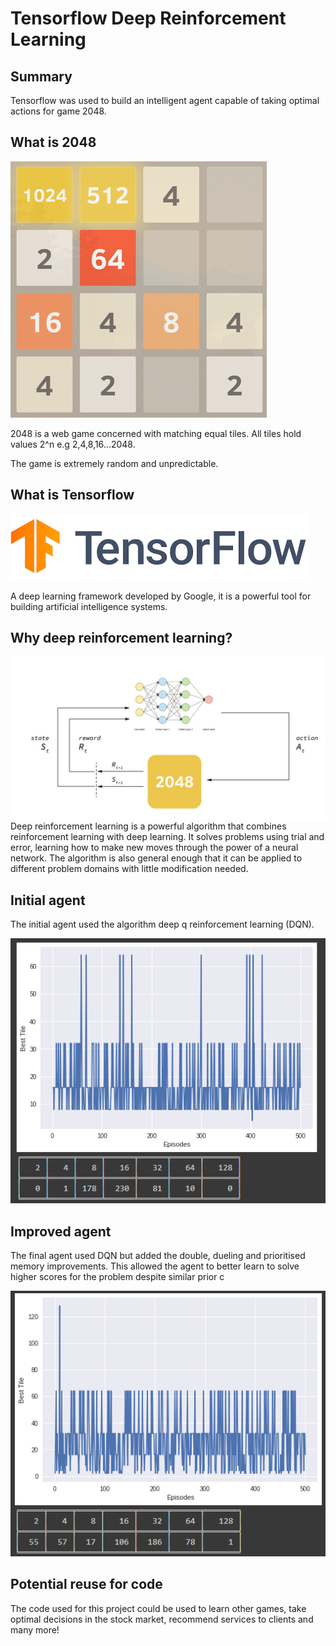 # Tensorflow Deep Reinforcement Learning

## Summary 
Tensorflow was used to build an intelligent agent capable of taking optimal actions for game 2048.

## What is 2048 

![](2048gif.gif)

2048 is a web game concerned with matching equal tiles. All tiles hold values 2^n e.g 2,4,8,16...2048.

The game is extremely random and unpredictable.

## What is Tensorflow

![](tensorflow.png)

A deep learning framework developed by Google, it is a powerful tool for building artificial intelligence systems.

## Why deep reinforcement learning?

![](rl2048.jpeg)
Deep reinforcement learning is a powerful algorithm that combines reinforcement learning with deep learning. It solves problems using trial and error, learning how to make new moves through the power of a neural network. The algorithm is also general enough that it can be applied to different problem domains with little modification needed.

## Initial agent
The initial agent used the algorithm deep q reinforcement learning (DQN).

![](dqn0.PNG)


## Improved agent
The final agent used DQN but added the double, dueling and prioritised memory improvements. This allowed the agent to better learn to solve higher scores for the problem despite similar prior c

![](dqnfinal.PNG)

## Potential reuse for code
The code used for this project could be used to learn other games, take optimal decisions  in the stock market, recommend services to clients and many more!

